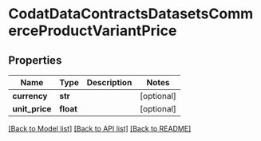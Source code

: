 # CodatDataContractsDatasetsCommerceProductVariantPrice

## Properties
Name | Type | Description | Notes
------------ | ------------- | ------------- | -------------
**currency** | **str** |  | [optional] 
**unit_price** | **float** |  | [optional] 

[[Back to Model list]](../README.md#documentation-for-models) [[Back to API list]](../README.md#documentation-for-api-endpoints) [[Back to README]](../README.md)

